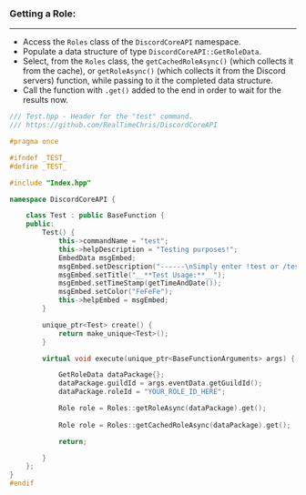 ### **Getting a Role:**
---
- Access the `Roles` class of the `DiscordCoreAPI` namespace.
- Populate a data structure of type `DiscordCoreAPI::GetRoleData`.
- Select, from the `Roles` class, the `getCachedRoleAsync()` (which collects it from the cache), or `getRoleAsync()` (which collects it from the Discord servers) function, while passing to it the completed data structure.
- Call the function with `.get()` added to the end in order to wait for the results now.

```cpp
/// Test.hpp - Header for the "test" command.
/// https://github.com/RealTimeChris/DiscordCoreAPI

#pragma once

#ifndef _TEST_
#define _TEST_

#include "Index.hpp"

namespace DiscordCoreAPI {

	class Test : public BaseFunction {
	public:
		Test() {
			this->commandName = "test";
			this->helpDescription = "Testing purposes!";
			EmbedData msgEmbed;
			msgEmbed.setDescription("------\nSimply enter !test or /test!\n------");
			msgEmbed.setTitle("__**Test Usage:**__");
			msgEmbed.setTimeStamp(getTimeAndDate());
			msgEmbed.setColor("FeFeFe");
			this->helpEmbed = msgEmbed;
		}

		unique_ptr<Test> create() {
			return make_unique<Test>();
		}

		virtual void execute(unique_ptr<BaseFunctionArguments> args) {

			GetRoleData dataPackage{};
			dataPackage.guildId = args.eventData.getGuildId();
			dataPackage.roleId = "YOUR_ROLE_ID_HERE";

			Role role = Roles::getRoleAsync(dataPackage).get();
      
			Role role = Roles::getCachedRoleAsync(dataPackage).get();

			return;

		}
	};
}
#endif
```

